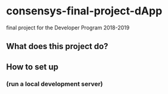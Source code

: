 # consensys-final-project-dApp
final project for the Developer Program 2018-2019
## What does this project do?
## How to set up
### (run a local development server)

